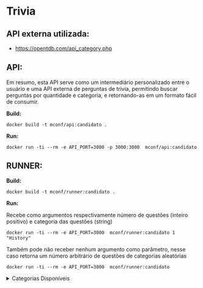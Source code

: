 # Trivia


## API externa utilizada:
- https://opentdb.com/api_category.php


## API:

Em resumo, esta API serve como um intermediário personalizado entre o usuário e uma API externa de perguntas de trivia, permitindo buscar perguntas por quantidade e categoria, e retornando-as em um formato fácil de consumir.

**Build:**
  
```docker build -t mconf/api:candidato .```

**Run:**

```docker run -ti --rm -e API_PORT=3000 -p 3000:3000  mconf/api:candidato```


## RUNNER:

**Build:**

```docker build -t mconf/runner:candidato .```

**Run:**

Recebe como argumentos respectivamente número de questões (inteiro positivo) e categoria das questões (string)

```docker run -ti --rm -e API_PORT=3000  mconf/runner:candidato 1 "History"```

Também pode não receber nenhum argumento como parâmetro, nesse caso retorna um número arbitrário de questões de categorias aleatórias

```docker run -ti --rm -e API_PORT=3000  mconf/runner:candidato```

<details>

<summary>Categorias Disponíveis</summary>

- General Knowledge
- Books
- Film
- Music
- Theatre
- Television
- Video Games
- Board Games
- Nature
- Computers
- Mathematics
- Mythology
- Sports
- Geography
- History
- Politics
- Art
- Celebrities
- Animals
- Vehicles
- Comics
- Gadgets
- Anime
- Cartoons
  
</details>



